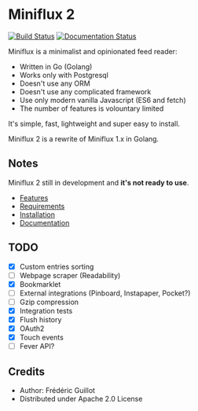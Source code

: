 Miniflux 2
==========
[![Build Status](https://travis-ci.org/miniflux/miniflux2.svg?branch=master)](https://travis-ci.org/miniflux/miniflux2)
[![Documentation Status](https://readthedocs.org/projects/miniflux/badge/?version=latest)](https://docs.miniflux.net/)

Miniflux is a minimalist and opinionated feed reader:

- Written in Go (Golang)
- Works only with Postgresql
- Doesn't use any ORM
- Doesn't use any complicated framework
- Use only modern vanilla Javascript (ES6 and fetch)
- The number of features is volountary limited

It's simple, fast, lightweight and super easy to install.

Miniflux 2 is a rewrite of Miniflux 1.x in Golang.

Notes
-----

Miniflux 2 still in development and **it's not ready to use**.

- [Features](https://docs.miniflux.net/en/latest/features.html)
- [Requirements](https://docs.miniflux.net/en/latest/requirements.html)
- [Installation](https://docs.miniflux.net/en/latest/installation.html)
- [Documentation](https://docs.miniflux.net/)

TODO
----

- [X] Custom entries sorting
- [ ] Webpage scraper (Readability)
- [X] Bookmarklet
- [ ] External integrations (Pinboard, Instapaper, Pocket?)
- [ ] Gzip compression
- [X] Integration tests
- [X] Flush history
- [X] OAuth2
- [X] Touch events
- [ ] Fever API?

Credits
-------

- Author: Frédéric Guillot
- Distributed under Apache 2.0 License
